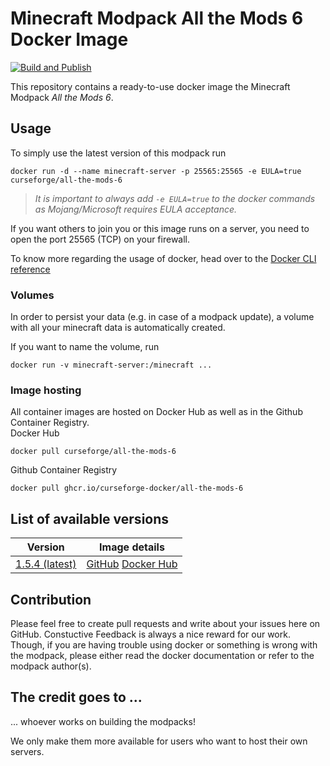 # Minecraft Modpack All the Mods 6 Docker Image

[![Build and Publish](https://github.com/curseforge-docker/all-the-mods-6/actions/workflows/build-and-publish.yml/badge.svg)](https://github.com/curseforge-docker/all-the-mods-6/actions/workflows/build-and-publish.yml)
  
This repository contains a ready-to-use docker image the Minecraft Modpack _All the Mods 6_.

## Usage

To simply use the latest version of this modpack run
```console
docker run -d --name minecraft-server -p 25565:25565 -e EULA=true curseforge/all-the-mods-6
```
> _It is important to always add `-e EULA=true` to the docker commands as Mojang/Microsoft requires EULA acceptance._

If you want others to join you or this image runs on a server, you need to open the port 25565 (TCP) on your firewall.

To know more regarding the usage of docker, head over to the [Docker CLI reference](https://docs.docker.com/engine/reference/commandline/docker/)

### Volumes

In order to persist your data (e.g. in case of a modpack update), a volume with all your minecraft data is automatically created. 

If you want to name the volume, run

```console
docker run -v minecraft-server:/minecraft ...
```

### Image hosting

All container images are hosted on Docker Hub as well as in the Github Container Registry.  
Docker Hub
```console
docker pull curseforge/all-the-mods-6
```
Github Container Registry
```console
docker pull ghcr.io/curseforge-docker/all-the-mods-6
```
## List of available versions
| Version                                                                                     | Image details
| ------------------------------------------------------------------------------------------- | -------------------------------------------------------------------------------------------------------------------------------------------------------------------------------------------------------------------------------------------------------------------------------------------------------------------------------------------
| [1.5.4 (latest)](https://www.curseforge.com/minecraft/modpacks/all-the-mods-6/files/3235290)| [GitHub](https://github.com/orgs/curseforge-docker/packages/container/all-the-mods-6/1491997) [Docker Hub](https://hub.docker.com/layers/curseforge/all-the-mods-6/1.5.4/images/sha256-1c8d247440058d06c2144ca7115512048715208180e286f82f40a9fb08733f0c?context=explore)

## Contribution

Please feel free to create pull requests and write about your issues here on GitHub. Constuctive Feedback is always a nice reward for our work. Though, if you are having trouble using docker or something is wrong with the modpack, please either read the docker documentation or refer to the modpack author(s).

## The credit goes to ...

... whoever works on building the modpacks!

We only make them more available for users who want to host their own servers.
